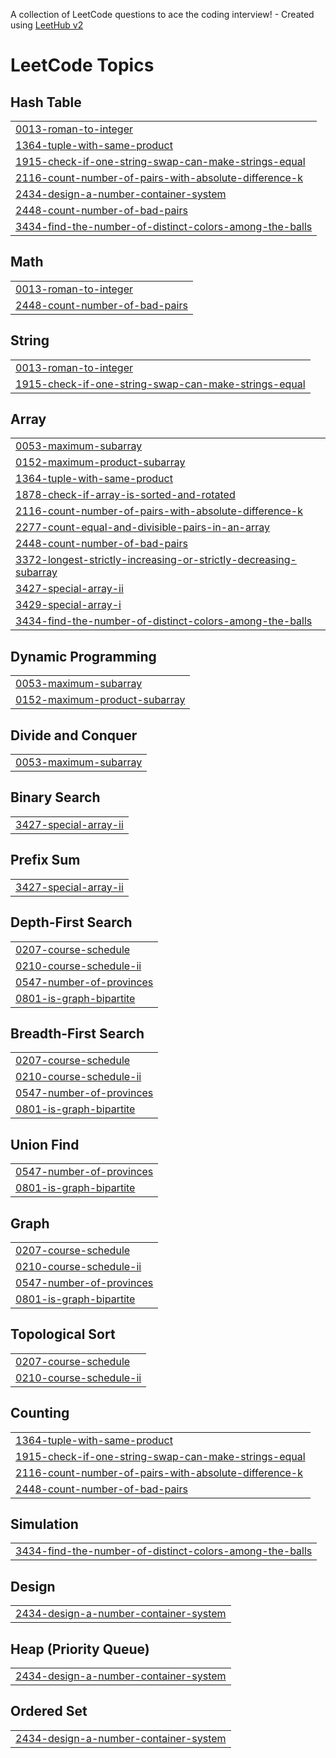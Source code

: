 A collection of LeetCode questions to ace the coding interview! - Created using [LeetHub v2](https://github.com/arunbhardwaj/LeetHub-2.0)
<!---LeetCode Topics Start-->
# LeetCode Topics
## Hash Table
|  |
| ------- |
| [0013-roman-to-integer](https://github.com/imchiku/DSA-Complete-Interview/tree/master/0013-roman-to-integer) |
| [1364-tuple-with-same-product](https://github.com/imchiku/DSA-Complete-Interview/tree/master/1364-tuple-with-same-product) |
| [1915-check-if-one-string-swap-can-make-strings-equal](https://github.com/imchiku/DSA-Complete-Interview/tree/master/1915-check-if-one-string-swap-can-make-strings-equal) |
| [2116-count-number-of-pairs-with-absolute-difference-k](https://github.com/imchiku/DSA-Complete-Interview/tree/master/2116-count-number-of-pairs-with-absolute-difference-k) |
| [2434-design-a-number-container-system](https://github.com/imchiku/DSA-Complete-Interview/tree/master/2434-design-a-number-container-system) |
| [2448-count-number-of-bad-pairs](https://github.com/imchiku/DSA-Complete-Interview/tree/master/2448-count-number-of-bad-pairs) |
| [3434-find-the-number-of-distinct-colors-among-the-balls](https://github.com/imchiku/DSA-Complete-Interview/tree/master/3434-find-the-number-of-distinct-colors-among-the-balls) |
## Math
|  |
| ------- |
| [0013-roman-to-integer](https://github.com/imchiku/DSA-Complete-Interview/tree/master/0013-roman-to-integer) |
| [2448-count-number-of-bad-pairs](https://github.com/imchiku/DSA-Complete-Interview/tree/master/2448-count-number-of-bad-pairs) |
## String
|  |
| ------- |
| [0013-roman-to-integer](https://github.com/imchiku/DSA-Complete-Interview/tree/master/0013-roman-to-integer) |
| [1915-check-if-one-string-swap-can-make-strings-equal](https://github.com/imchiku/DSA-Complete-Interview/tree/master/1915-check-if-one-string-swap-can-make-strings-equal) |
## Array
|  |
| ------- |
| [0053-maximum-subarray](https://github.com/imchiku/DSA-Complete-Interview/tree/master/0053-maximum-subarray) |
| [0152-maximum-product-subarray](https://github.com/imchiku/DSA-Complete-Interview/tree/master/0152-maximum-product-subarray) |
| [1364-tuple-with-same-product](https://github.com/imchiku/DSA-Complete-Interview/tree/master/1364-tuple-with-same-product) |
| [1878-check-if-array-is-sorted-and-rotated](https://github.com/imchiku/DSA-Complete-Interview/tree/master/1878-check-if-array-is-sorted-and-rotated) |
| [2116-count-number-of-pairs-with-absolute-difference-k](https://github.com/imchiku/DSA-Complete-Interview/tree/master/2116-count-number-of-pairs-with-absolute-difference-k) |
| [2277-count-equal-and-divisible-pairs-in-an-array](https://github.com/imchiku/DSA-Complete-Interview/tree/master/2277-count-equal-and-divisible-pairs-in-an-array) |
| [2448-count-number-of-bad-pairs](https://github.com/imchiku/DSA-Complete-Interview/tree/master/2448-count-number-of-bad-pairs) |
| [3372-longest-strictly-increasing-or-strictly-decreasing-subarray](https://github.com/imchiku/DSA-Complete-Interview/tree/master/3372-longest-strictly-increasing-or-strictly-decreasing-subarray) |
| [3427-special-array-ii](https://github.com/imchiku/DSA-Complete-Interview/tree/master/3427-special-array-ii) |
| [3429-special-array-i](https://github.com/imchiku/DSA-Complete-Interview/tree/master/3429-special-array-i) |
| [3434-find-the-number-of-distinct-colors-among-the-balls](https://github.com/imchiku/DSA-Complete-Interview/tree/master/3434-find-the-number-of-distinct-colors-among-the-balls) |
## Dynamic Programming
|  |
| ------- |
| [0053-maximum-subarray](https://github.com/imchiku/DSA-Complete-Interview/tree/master/0053-maximum-subarray) |
| [0152-maximum-product-subarray](https://github.com/imchiku/DSA-Complete-Interview/tree/master/0152-maximum-product-subarray) |
## Divide and Conquer
|  |
| ------- |
| [0053-maximum-subarray](https://github.com/imchiku/DSA-Complete-Interview/tree/master/0053-maximum-subarray) |
## Binary Search
|  |
| ------- |
| [3427-special-array-ii](https://github.com/imchiku/DSA-Complete-Interview/tree/master/3427-special-array-ii) |
## Prefix Sum
|  |
| ------- |
| [3427-special-array-ii](https://github.com/imchiku/DSA-Complete-Interview/tree/master/3427-special-array-ii) |
## Depth-First Search
|  |
| ------- |
| [0207-course-schedule](https://github.com/imchiku/DSA-Complete-Interview/tree/master/0207-course-schedule) |
| [0210-course-schedule-ii](https://github.com/imchiku/DSA-Complete-Interview/tree/master/0210-course-schedule-ii) |
| [0547-number-of-provinces](https://github.com/imchiku/DSA-Complete-Interview/tree/master/0547-number-of-provinces) |
| [0801-is-graph-bipartite](https://github.com/imchiku/DSA-Complete-Interview/tree/master/0801-is-graph-bipartite) |
## Breadth-First Search
|  |
| ------- |
| [0207-course-schedule](https://github.com/imchiku/DSA-Complete-Interview/tree/master/0207-course-schedule) |
| [0210-course-schedule-ii](https://github.com/imchiku/DSA-Complete-Interview/tree/master/0210-course-schedule-ii) |
| [0547-number-of-provinces](https://github.com/imchiku/DSA-Complete-Interview/tree/master/0547-number-of-provinces) |
| [0801-is-graph-bipartite](https://github.com/imchiku/DSA-Complete-Interview/tree/master/0801-is-graph-bipartite) |
## Union Find
|  |
| ------- |
| [0547-number-of-provinces](https://github.com/imchiku/DSA-Complete-Interview/tree/master/0547-number-of-provinces) |
| [0801-is-graph-bipartite](https://github.com/imchiku/DSA-Complete-Interview/tree/master/0801-is-graph-bipartite) |
## Graph
|  |
| ------- |
| [0207-course-schedule](https://github.com/imchiku/DSA-Complete-Interview/tree/master/0207-course-schedule) |
| [0210-course-schedule-ii](https://github.com/imchiku/DSA-Complete-Interview/tree/master/0210-course-schedule-ii) |
| [0547-number-of-provinces](https://github.com/imchiku/DSA-Complete-Interview/tree/master/0547-number-of-provinces) |
| [0801-is-graph-bipartite](https://github.com/imchiku/DSA-Complete-Interview/tree/master/0801-is-graph-bipartite) |
## Topological Sort
|  |
| ------- |
| [0207-course-schedule](https://github.com/imchiku/DSA-Complete-Interview/tree/master/0207-course-schedule) |
| [0210-course-schedule-ii](https://github.com/imchiku/DSA-Complete-Interview/tree/master/0210-course-schedule-ii) |
## Counting
|  |
| ------- |
| [1364-tuple-with-same-product](https://github.com/imchiku/DSA-Complete-Interview/tree/master/1364-tuple-with-same-product) |
| [1915-check-if-one-string-swap-can-make-strings-equal](https://github.com/imchiku/DSA-Complete-Interview/tree/master/1915-check-if-one-string-swap-can-make-strings-equal) |
| [2116-count-number-of-pairs-with-absolute-difference-k](https://github.com/imchiku/DSA-Complete-Interview/tree/master/2116-count-number-of-pairs-with-absolute-difference-k) |
| [2448-count-number-of-bad-pairs](https://github.com/imchiku/DSA-Complete-Interview/tree/master/2448-count-number-of-bad-pairs) |
## Simulation
|  |
| ------- |
| [3434-find-the-number-of-distinct-colors-among-the-balls](https://github.com/imchiku/DSA-Complete-Interview/tree/master/3434-find-the-number-of-distinct-colors-among-the-balls) |
## Design
|  |
| ------- |
| [2434-design-a-number-container-system](https://github.com/imchiku/DSA-Complete-Interview/tree/master/2434-design-a-number-container-system) |
## Heap (Priority Queue)
|  |
| ------- |
| [2434-design-a-number-container-system](https://github.com/imchiku/DSA-Complete-Interview/tree/master/2434-design-a-number-container-system) |
## Ordered Set
|  |
| ------- |
| [2434-design-a-number-container-system](https://github.com/imchiku/DSA-Complete-Interview/tree/master/2434-design-a-number-container-system) |
<!---LeetCode Topics End-->